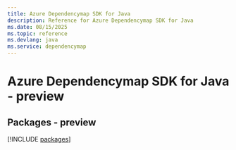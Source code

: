 ```yaml
---
title: Azure Dependencymap SDK for Java
description: Reference for Azure Dependencymap SDK for Java
ms.date: 08/15/2025
ms.topic: reference
ms.devlang: java
ms.service: dependencymap
---
```

# Azure Dependencymap SDK for Java - preview
## Packages - preview
[!INCLUDE [packages](dependencymap-index.md)]